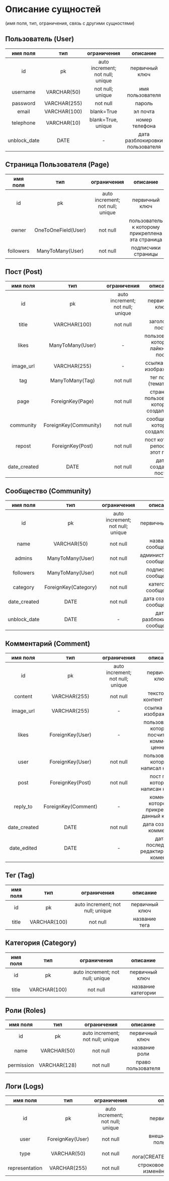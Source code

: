 # Описание сущностей
(имя поля, тип, ограничения, связь с другими сущностями)

## Пользователь (User)
|имя поля | тип | ограничения | описание |
|:---:|:---:|:---:|:---:|
| id | pk | auto increment; not null; unique | первичный ключ |
| username | VARCHAR(50) | not null; unique | имя пользователя |
| password | VARCHAR(255) | not null | пароль |
| email | VARCHAR(100) | blank=True | эл почта |
| telephone | VARCHAR(10) | blank=True, unique | номер телефона |
| unblock_date | DATE | - | дата разблокировки пользователя |
## Страница Пользователя (Page)
|имя поля | тип | ограничения | описание |
|:---:|:---:|:---:|:---:|
| id | pk | auto increment; not null; unique | первичный ключ |
| owner | OneToOneField(User) | not null | пользователь к которому прикреплена эта страница |
| followers | ManyToMany(User) | not null | подписчики страницы |
## Пост (Post)
|имя поля | тип | ограничения | описание |
|:---:|:---:|:---:|:---:|
| id | pk | auto increment; not null; unique | первичный ключ |
| title | VARCHAR(100) | not null | заголовок поста |
| likes | ManyToMany(User) | - | пользователи которые лайкнули пост |
| image_url | VARCHAR(255) | - | ссылка s3 на изображение |
| tag | ManyToMany(Tag) | not null | тег поста (тематика) |
| page | ForeignKey(Page) | not null | страница пользователя который создал пост |
| community | ForeignKey(Community) | not null | сообщество которое создало пост |
| repost | ForeignKey(Post) | not null | пост который репостит этот пост |
| date_created | DATE | not null | дата создания поста |
## Сообщество (Community)
|имя поля | тип | ограничения | описание |
|:---:|:---:|:---:|:---:|
| id | pk | auto increment; not null; unique | первичный ключ |
| name | VARCHAR(50) | not null | название сообщества |
| admins | ManyToMany(User) | not null | администраторы сообщества |
| followers | ManyToMany(User) | not null | подписчики сообщества |
| category | ForeignKey(Category) | not null | категория сообщества |
| date_created | DATE | not null | дата создания сообщества |
| unblock_date | DATE | - | дата разблокировки сообщества |
## Комментарий (Comment)
|имя поля | тип | ограничения | описание |
|:---:|:---:|:---:|:---:|
| id | pk | auto increment; not null; unique | первичный ключ |
| content | VARCHAR(255) | not null | текстовый контент поста |
| image_url | VARCHAR(255) | - | ссылка s3 на изображение |
| likes | ForeignKey(User) | - | пользователи которые посчитали коммент ценным |
| user | ForeignKey(User) | not null | пользователь который написал комент |
| post | ForeignKey(Post) | not null | пост под которым написан комент |
| reply_to | ForeignKey(Comment) | - | комент к которому прикреплен данный комент |
| date_created | DATE | not null | дата создания коммента |
| date_edited | DATE | - | дата последнего редактирования комента |
## Тег (Tag)
|имя поля | тип | ограничения | описание |
|:---:|:---:|:---:|:---:|
| id | pk | auto increment; not null; unique | первичный ключ |
| title | VARCHAR(100) | not null | название тега |
## Категория (Category)
|имя поля | тип | ограничения | описание |
|:---:|:---:|:---:|:---:|
| id | pk | auto increment; not null; unique | первичный ключ |
| title | VARCHAR(100) | not null | название категории |
## Роли (Roles)
|имя поля | тип | ограничения | описание |
|:---:|:---:|:---:|:---:|
| id | pk | auto increment; not null; unique | первичный ключ |
| name | VARCHAR(50) | not null | название роли |
| permission | VARCHAR(128) | not null | право пользователя |
## Логи (Logs)
|имя поля | тип | ограничения | описание |
|:---:|:---:|:---:|:---:|
| id | pk | auto increment; not null; unique | первичный ключ |
| user | ForeignKey(User) | not null | внешний ключ на пользователя |
| type | VARCHAR(50) | not null | тип лога(CREATE/UPDATE/DELETE) |
| representation | VARCHAR(255) | not null | строковое представление изменённого кортежа |